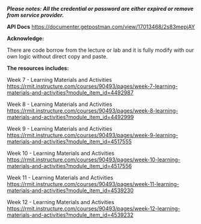 ***Please notes: All the credential or password are either expired or remove from service provider.***

**API Docs**
https://documenter.getpostman.com/view/17013468/2s83mepjAY

**Acknowledge:**

There are code borrow from the lecture or lab and it is fully modify with our own logic without direct copy and paste.

**The resources includes:**

Week 7 - Learning Materials and Activities
https://rmit.instructure.com/courses/90493/pages/week-7-learning-materials-and-activities?module_item_id=4492987

Week 8 - Learning Materials and Activities
https://rmit.instructure.com/courses/90493/pages/week-8-learning-materials-and-activities?module_item_id=4492999

Week 9 - Learning Materials and Activities
https://rmit.instructure.com/courses/90493/pages/week-9-learning-materials-and-activities?module_item_id=4517555

Week 10 - Learning Materials and Activities
https://rmit.instructure.com/courses/90493/pages/week-10-learning-materials-and-activities?module_item_id=4517556

Week 11 - Learning Materials and Activities
https://rmit.instructure.com/courses/90493/pages/week-11-learning-materials-and-activities?module_item_id=4539230

Week 12 - Learning Materials and Activities
https://rmit.instructure.com/courses/90493/pages/week-12-learning-materials-and-activities?module_item_id=4539232
